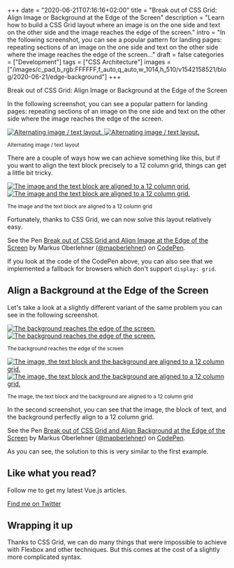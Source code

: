 +++
date = "2020-06-21T07:16:16+02:00"
title = "Break out of CSS Grid: Align Image or Background at the Edge of the Screen"
description = "Learn how to build a CSS Grid layout where an image is on the one side and text on the other side and the image reaches the edge of the screen."
intro = "In the following screenshot, you can see a popular pattern for landing pages: repeating sections of an image on the one side and text on the other side where the image reaches the edge of the screen..."
draft = false
categories = ["Development"]
tags = ["CSS Architecture"]
images = ["/images/c_pad,b_rgb:FFFFFF,f_auto,q_auto,w_1014,h_510/v1542158521/blog/2020-06-21/edge-background"]
+++

Break out of CSS Grid: Align Image or Background at the Edge of the Screen

In the following screenshot, you can see a popular pattern for landing pages: repeating sections of an image on the one side and text on the other side where the image reaches the edge of the screen.

<div class="c-content__figure">
  <div class="c-content__broad">
    <a href="/images/c_scale,f_auto,q_auto/v1532158513/blog/2020-06-21/alternating-edge-image">
      <img
        data-src="/images/c_scale,f_auto,q_auto,w_740/v1532158513/blog/2020-06-21/alternating-edge-image"
        data-srcset="/images/c_scale,f_auto,q_auto,w_1480/v1532158513/blog/2020-06-21/alternating-edge-image 2x"
        alt="Alternating image / text layout."
      >
      <noscript>
        <img
          src="/images/c_scale,f_auto,q_auto,w_740/v1532158513/blog/2020-06-21/alternating-edge-image"
          alt="Alternating image / text layout."
        >
      </noscript>
    </a>
  </div>
  <p class="c-content__caption">
    <small>Alternating image / text layout</small>
  </p>
</div>

There are a couple of ways how we can achieve something like this, but if you want to align the text block precisely to a 12 column grid, things can get a little bit tricky.

<div class="c-content__figure">
  <div class="c-content__broad">
    <a href="/images/c_scale,f_auto,q_auto/v1532158513/blog/2020-06-21/edge-image-grid-overlay">
      <img
        data-src="/images/c_scale,f_auto,q_auto,w_740/v1532158513/blog/2020-06-21/edge-image-grid-overlay"
        data-srcset="/images/c_scale,f_auto,q_auto,w_1480/v1532158513/blog/2020-06-21/edge-image-grid-overlay 2x"
        alt="The image and the text block are aligned to a 12 column grid."
      >
      <noscript>
        <img
          src="/images/c_scale,f_auto,q_auto,w_740/v1532158513/blog/2020-06-21/edge-image-grid-overlay"
          alt="The image and the text block are aligned to a 12 column grid."
        >
      </noscript>
    </a>
  </div>
  <p class="c-content__caption">
    <small>The image and the text block are aligned to a 12 column grid</small>
  </p>
</div>

Fortunately, thanks to CSS Grid, we can now solve this layout relatively easy.

<div class="c-content__broad">
  <p data-height="450" data-theme-id="0" data-slug-hash="poggMMR" data-default-tab="result" data-user="maoberlehner" data-pen-title="Break out of CSS Grid and Align Image at the Edge of the Screen" class="codepen">See the Pen <a href="https://codepen.io/maoberlehner/pen/poggMMR/">Break out of CSS Grid and Align Image at the Edge of the Screen</a> by Markus Oberlehner (<a href="https://codepen.io/maoberlehner">@maoberlehner</a>) on <a href="https://codepen.io">CodePen</a>.</p>
  <script async src="https://static.codepen.io/assets/embed/ei.js"></script>
</div>

If you look at the code of the CodePen above, you can also see that we implemented a fallback for browsers which don't support `display: grid`.

## Align a Background at the Edge of the Screen

Let's take a look at a slightly different variant of the same problem you can see in the following screenshot.

<div class="c-content__figure">
  <div class="c-content__broad">
    <a href="/images/c_scale,f_auto,q_auto/v1532158513/blog/2020-06-21/edge-background">
      <img
        data-src="/images/c_scale,f_auto,q_auto,w_740/v1532158513/blog/2020-06-21/edge-background"
        data-srcset="/images/c_scale,f_auto,q_auto,w_1480/v1532158513/blog/2020-06-21/edge-background 2x"
        alt="The background reaches the edge of the screen."
      >
      <noscript>
        <img
          src="/images/c_scale,f_auto,q_auto,w_740/v1532158513/blog/2020-06-21/edge-background"
          alt="The background reaches the edge of the screen."
        >
      </noscript>
    </a>
  </div>
  <p class="c-content__caption">
    <small>The background reaches the edge of the screen</small>
  </p>
</div>

<div class="c-content__figure">
  <div class="c-content__broad">
    <a href="/images/c_scale,f_auto,q_auto/v1532158513/blog/2020-06-21/edge-background-grid-overlay">
      <img
        data-src="/images/c_scale,f_auto,q_auto,w_740/v1532158513/blog/2020-06-21/edge-background-grid-overlay"
        data-srcset="/images/c_scale,f_auto,q_auto,w_1480/v1532158513/blog/2020-06-21/edge-background-grid-overlay 2x"
        alt="The image, the text block and the background are aligned to a 12 column grid."
      >
      <noscript>
        <img
          src="/images/c_scale,f_auto,q_auto,w_740/v1532158513/blog/2020-06-21/edge-background-grid-overlay"
          alt="The image, the text block and the background are aligned to a 12 column grid."
        >
      </noscript>
    </a>
  </div>
  <p class="c-content__caption">
    <small>The image, the text block and the background are aligned to a 12 column grid</small>
  </p>
</div>

In the second screenshot, you can see that the image, the block of text, and the background perfectly align to a 12 column grid.

<div class="c-content__broad">
  <p data-height="450" data-theme-id="0" data-slug-hash="OJMbxMB" data-default-tab="result" data-user="maoberlehner" data-pen-title="Break out of CSS Grid and Align Background at the Edge of the Screen" class="codepen">See the Pen <a href="https://codepen.io/maoberlehner/pen/OJMbxMB/">Break out of CSS Grid and Align Background at the Edge of the Screen</a> by Markus Oberlehner (<a href="https://codepen.io/maoberlehner">@maoberlehner</a>) on <a href="https://codepen.io">CodePen</a>.</p>
  <script async src="https://static.codepen.io/assets/embed/ei.js"></script>
</div>

As you can see, the solution to this is very similar to the first example.

<div class="c-content__broad">
  <div class="c-twitter-teaser">
    <div class="c-twitter-teaser__content">
      <h2 class="c-twitter-teaser__headline">Like what you read?</h2>
      <p class="c-twitter-teaser__body">
        Follow me to get my latest Vue.js articles.
      </p>
      <a class="c-button c-button--outline c-twitter-teaser__button" rel="nofollow" href="https://twitter.com/maoberlehner" data-event-category="link" data-event-action="click: contact" data-event-label="Twitter (article content)">
        Find me on Twitter
      </a>
    </div>
  </div>
</div>

## Wrapping it up

Thanks to CSS Grid, we can do many things that were impossible to achieve with Flexbox and other techniques. But this comes at the cost of a slightly more complicated syntax.
